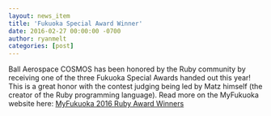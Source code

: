 ```yaml
---
layout: news_item
title: 'Fukuoka Special Award Winner'
date: 2016-02-27 00:00:00 -0700
author: ryanmelt
categories: [post]
---
```


Ball Aerospace COSMOS has been honored by the Ruby community by receiving one of the three Fukuoka Special Awards handed out this year! This is a great honor with the contest judging being led by Matz himself (the creator of the Ruby programming language).  Read more on the MyFukuoka website here: <a href="http://myfukuoka.com/events/2016-fukuoka-ruby-award-winners/" target="_blank">MyFukuoka 2016 Ruby Award Winners</a>

